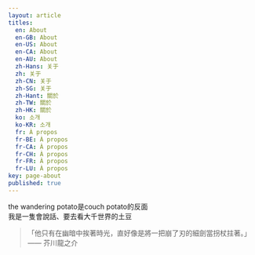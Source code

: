```yaml
---
layout: article
titles:
  en: About
  en-GB: About
  en-US: About
  en-CA: About
  en-AU: About
  zh-Hans: 关于
  zh: 关于
  zh-CN: 关于
  zh-SG: 关于
  zh-Hant: 關於
  zh-TW: 關於
  zh-HK: 關於
  ko: 소개
  ko-KR: 소개
  fr: À propos
  fr-BE: À propos
  fr-CA: À propos
  fr-CH: À propos
  fr-FR: À propos
  fr-LU: À propos
key: page-about
published: true
---
```

the wandering potato是couch potato的反面  
我是一隻會說話、要去看大千世界的土豆  

> 「他只有在幽暗中挨著時光，直好像是將一把崩了刃的細劍當拐杖拄著。」—— 芥川龍之介
